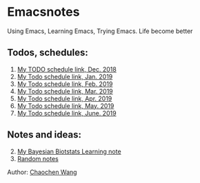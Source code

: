 # Emacsnotes
Using Emacs, Learning Emacs, Trying Emacs. Life become better

## Todos, schedules:

1. [My TODO schedule link, Dec. 2018](https://wangcc.me/Emacsnotes/TODO)
3. [My Todo schedule link, Jan. 2019](https://wangcc.me/Emacsnotes/Todo201901)
4. [My Todo schedule link, Feb. 2019](https://wangcc.me/Emacsnotes/Todo201902)
5. [My Todo schedule link, Mar. 2019](https://wangcc.me/Emacsnotes/Todo201903)
6. [My Todo schedule link, Apr. 2019](https://wangcc.me/Emacsnotes/Todo201904)
7. [My Todo schedule link, May. 2019](https://wangcc.me/Emacsnotes/Todo201905)
8. [My Todo schedule link, June. 2019](https://wangcc.me/Emacsnotes/Todo201906)

## Notes and ideas:
2. [My Bayesian Biotstats Learning note](https://wangcc.me/Emacsnotes/Notes_from_learning_Bayesian_Biostat)
1. [Random notes](https://wangcc.me/Emacsnotes/Randomnotes)

Author: [Chaochen Wang](https://wangcc.me)
